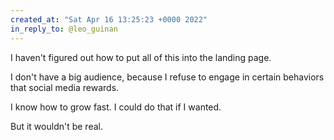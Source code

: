 ```yaml
---
created_at: "Sat Apr 16 13:25:23 +0000 2022"
in_reply_to: @leo_guinan
---
```


I haven't figured out how to put all of this into the landing page.

I don't have a big audience, because I refuse to engage in certain behaviors that social media rewards. 

I know how to grow fast. I could do that if I wanted.

But it wouldn't be real.